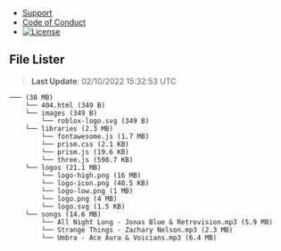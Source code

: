 - [Support](https://github.com/Wixonic/Assets/blob/Default/.github/SUPPORT.md)
- [Code of Conduct](https://github.com/Wixonic/Assets/blob/Default/.github/CODE_OF_CONDUCT.md)
- [![License](https://img.shields.io/github/license/Wixonic/Assets?color=%23555&label=License)](https://github.com/Wixonic/Assets/blob/Default/LICENSE.txt)

## File Lister
<!-- File Lister Display -->
> **Last Update**: 02/10/2022 15:32:53 UTC

```
─── (38 MB) 
    └── 404.html (349 B)
    └── images (349 B) 
        └── roblox-logo.svg (349 B)
    └── libraries (2.3 MB) 
        └── fontawesome.js (1.7 MB)
        └── prism.css (2.1 KB)
        └── prism.js (19.6 KB)
        └── three.js (598.7 KB)
    └── logos (21.1 MB) 
        └── logo-high.png (16 MB)
        └── logo-icon.png (40.5 KB)
        └── logo-low.png (1 MB)
        └── logo.png (4 MB)
        └── logo.svg (1.5 KB)
    └── songs (14.6 MB) 
        └── All Night Long - Jonas Blue & Retrovision.mp3 (5.9 MB)
        └── Strange Things - Zachary Nelson.mp3 (2.3 MB)
        └── Umbra - Ace Aura & Voicians.mp3 (6.4 MB)
```
<!-- File Lister Display -->
